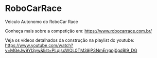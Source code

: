 # RoboCarRace
Veiculo Autonomo do RoboCar Race

Conheça mais sobre a competição em:  https://www.robocarrace.com.br/

Veja os vídeos detalhados da construção na playlist do youtube: 
https://www.youtube.com/watch?v=MGeJw9YI3yw&list=PLqjsxWOL0TM39jP3NmErrgpj0gdBl9_DG
